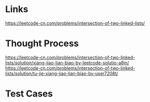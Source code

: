 # Links
https://leetcode-cn.com/problems/intersection-of-two-linked-lists/

# Thought Process
https://leetcode-cn.com/problems/intersection-of-two-linked-lists/solution/xiang-jiao-lian-biao-by-leetcode-solutio-a8jn/
https://leetcode-cn.com/problems/intersection-of-two-linked-lists/solution/tu-jie-xiang-jiao-lian-biao-by-user7208t/

# Test Cases

